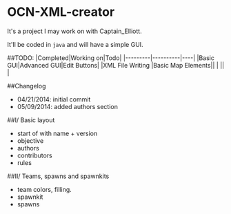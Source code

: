 OCN-XML-creator
===============

It's a project I may work on with Captain_Elliott.

It'll be coded in <code>java</code> and will have a simple GUI.

##TODO:
|Completed|Working on|Todo|
|---------|----------|----|
|Basic GUI|Advanced GUI|Edit Buttons|
|XML File Writing          |Basic Map Elements||
|        ||     |

##Changelog
- 04/21/2014: initial commit
- 05/09/2014: added authors section


##I/ Basic layout
- start of with name + version 
- objective
- authors
- contributors
- rules

##II/ Teams, spawns and spawnkits
- team colors, filling.
- spawnkit
- spawns




